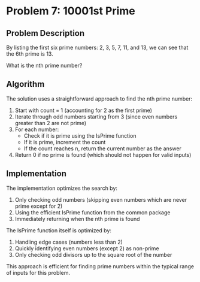 # Problem 7: 10001st Prime

## Problem Description
By listing the first six prime numbers: 2, 3, 5, 7, 11, and 13, we can see that the 6th prime is 13.

What is the nth prime number?

## Algorithm
The solution uses a straightforward approach to find the nth prime number:

1. Start with count = 1 (accounting for 2 as the first prime)
2. Iterate through odd numbers starting from 3 (since even numbers greater than 2 are not prime)
3. For each number:
   - Check if it is prime using the IsPrime function
   - If it is prime, increment the count
   - If the count reaches n, return the current number as the answer
4. Return 0 if no prime is found (which should not happen for valid inputs)

## Implementation
The implementation optimizes the search by:
1. Only checking odd numbers (skipping even numbers which are never prime except for 2)
2. Using the efficient IsPrime function from the common package
3. Immediately returning when the nth prime is found

The IsPrime function itself is optimized by:
1. Handling edge cases (numbers less than 2)
2. Quickly identifying even numbers (except 2) as non-prime
3. Only checking odd divisors up to the square root of the number

This approach is efficient for finding prime numbers within the typical range of inputs for this problem.